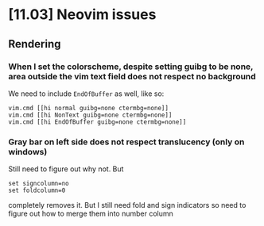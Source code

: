 # [11.03] Neovim issues

## Rendering
### When I set the colorscheme, despite setting guibg to be none, area outside the vim text field does not respect no background

We need to include `EndOfBuffer` as well, like so:
```
vim.cmd [[hi normal guibg=none ctermbg=none]]
vim.cmd [[hi NonText guibg=none ctermbg=none]]
vim.cmd [[hi EndOfBuffer guibg=none ctermbg=none]]
```

### Gray bar on left side does not respect translucency (only on windows)
Still need to figure out why not. But 
```
set signcolumn=no
set foldcolumn=0
```
completely removes it. But I still need fold and sign indicators so need to figure out how to merge them into number column
